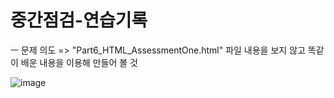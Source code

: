 # 중간점검-연습기록
ㅡ 문제 의도 => "Part6_HTML_AssessmentOne.html" 파일 내용을 보지 않고 똑같이 배운 내용을 이용해 만들어 볼 것

![image](https://github.com/LeeKunH/NIPA_Seoul_Web/assets/139840981/8c787845-14af-49bd-8d33-655911d0e7b6)
